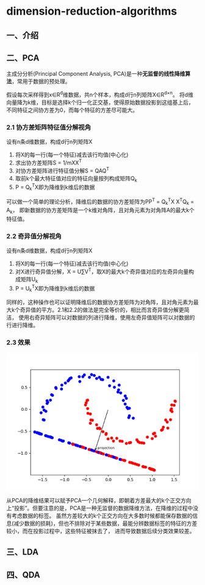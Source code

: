 # dimension-reduction-algorithms
## 一、介绍




## 二、PCA
主成分分析(Principal Component Analysis, PCA)是一种**无监督的线性降维算法**，常用于数据的预处理。

假设每次采样得到x∈R<sup>d</sup>维数据，共n个样本，构成d行n列矩阵X∈R<sup>d×n</sup>。
将d维向量降为k维，目标是选择k个归一化正交基，使得原始数据投影到这组基上后，不同特征之间协方差为0，而每个特征的方差尽可能大。

### 2.1 协方差矩阵特征值分解视角

设有n条d维数据，构成d行n列矩阵X
1. 将X的每一行(每一个特征)减去该行均值(中心化)
2. 求出协方差矩阵S = 1/mXX<sup>T</sup>
3. 对协方差矩阵进行特征值分解S = QAQ<sup>T</sup>
4. 取前k个最大特征值对应的特征向量按列构成矩阵Q<sub>k</sub>
5. P = Q<sub>k</sub><sup>T</sup>X即为降维到k维后的数据

可以做一个简单的理论分析，降维后的数据的协方差矩阵为PP<sup>T</sup> = Q<sub>k</sub><sup>T</sup>X X<sup>T</sup>Q<sub>k</sub> = A<sub>k</sub>，
即新数据的协方差矩阵是一个k维对角阵，且对角元素为对角阵A的最大k个特征值。

### 2.2 奇异值分解视角

设有n条d维数据，构成d行n列矩阵X
1. 将X的每一行(每一个特征)减去该行均值(中心化)
2. 对X进行奇异值分解，X = U∑V<sup>T</sup>，取X的最大k个奇异值对应的左奇异向量构成矩阵U<sub>k</sup>
3. P = U<sub>k</sub><sup>T</sup>X即为降维到k维后的数据

同样的，这种操作也可以证明降维后的数据协方差矩阵为对角阵，且对角元素为最大k个奇异值的平方。2.1和2.2的做法是完全等价的，相比而言奇异值分解更简洁，
使用右奇异矩阵可以对数据的列进行降维，使用左奇异值矩阵可以对数据的行进行降维。

### 2.3 效果

![PCA-result](results/PCA.png)

从PCA的降维结果可以赋予PCA一个几何解释，即朝着方差最大的k个正交方向上“投影”。但要注意的是，PCA是一种无监督的数据降维方法，在降维的过程中没有考虑数据的标签。
虽然方差较大的k个正交方向在大多数时候都能保存数据的信息(减少数据的损耗)，但也不排除对于某些数据，最能分辨数据标签的特征的方差较小，而在投影过程中，这些特征被抹去了，
进而导致数据后续分类效果较差。

## 三、LDA

## 四、QDA


